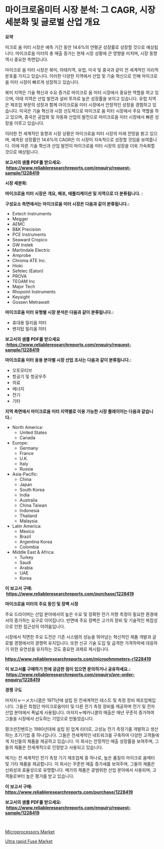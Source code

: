 <p><h1>마이크로옴미터 시장 분석: 그 CAGR, 시장 세분화 및 글로벌 산업 개요</h1></p><p><strong>요약</strong></p>
<p><p>미크로 옴 미터 시장은 예측 기간 동안 14.6%의 연평균 성장률로 성장할 것으로 예상됩니다. 마이크로옴 미터의 총 매출 증가는 현재 시장 상황에 큰 영향을 미치며, 시장 동향 역시 중요한 측면입니다.</p><p>마이크로 옴 미터 시장은 북미, 아태지역, 유럽, 미국 및 중국과 같이 전 세계적인 지리적 분포를 가지고 있습니다. 이러한 다양한 지역에서 산업 및 기술 혁신으로 인해 마이크로옴 미터 시장이 빠르게 성장하고 있습니다.</p><p>북미 지역은 기술 혁신과 수요 증가로 마이크로 옴 미터 시장에서 중요한 역할을 하고 있으며, 아태 지역은 산업 발전과 설비 투자로 높은 성장률을 보이고 있습니다. 유럽 지역은 제조업 부문의 성장과 함께 마이크로옴 미터 시장에서 안정적인 성장을 경험하고 있습니다. 미국은 기술 혁신과 시장 선도력으로 마이크로 옴 미터 시장에서 주요 역할을 하고 있으며, 중국은 공업화 및 자동화 산업의 발전으로 마이크로옴 미터 시장에서 빠른 성장을 이루고 있습니다.</p><p>이러한 전 세계적인 동향과 시장 상황은 마이크로옴 미터 시장의 미래 전망을 밝고 있으며, 예측된 성장률인 14.6%의 CAGR은 이 시장이 지속적으로 성장할 것임을 보여줍니다. 이에 따른 기술 혁신과 산업 발전이 마이크로옴 미터 시장의 성장을 더욱 가속화할 것으로 예상됩니다.</p></p>
<p><strong>보고서의 샘플 PDF를 받으세요: &nbsp;<a href="https://www.reliableresearchreports.com/enquiry/request-sample/1228419">https://www.reliableresearchreports.com/enquiry/request-sample/1228419</a></strong></p>
<p><strong>시장 세분화:</strong></p>
<p><strong> 마이크로옴 미터 시장은 개요, 배포, 애플리케이션 및 지역으로 더 분류됩니다. :</strong></p>
<p><strong>구성요소 측면에서는 마이크로옴 미터 시장은 다음과 같이 분류됩니다.:</strong></p>
<p><ul><li>Extech Instruments</li><li>Megger</li><li>AEMC</li><li>B&K Precision</li><li>PCE Instruments</li><li>Seaward Cropico</li><li>GW Instek</li><li>Martindale Electric</li><li>Amprobe</li><li>Chroma ATE Inc.</li><li>Hioki</li><li>Sefelec (Eaton)</li><li>PROVA</li><li>TEGAM Inc</li><li>Major Tech</li><li>Rhopoint Instruments</li><li>Keysight</li><li>Gossen Metrawatt</li></ul></p>
<p><strong> 마이크로옴 미터 유형별 시장 분석은 다음과 같이 분류됩니다.:</strong></p>
<p><ul><li>휴대용 밀리옴 미터</li><li>벤치탑 밀리옴 미터</li></ul></p>
<p><strong>보고서의 샘플 PDF를 받으세요 :<a href="https://www.reliableresearchreports.com/enquiry/request-sample/1228419">https://www.reliableresearchreports.com/enquiry/request-sample/1228419</a></strong></p>
<p><strong> 마이크로옴 미터 응용 분야별 시장 산업 조사는 다음과 같이 분류됩니다.:</strong></p>
<p><ul><li>오토모티브</li><li>항공기 및 항공우주</li><li>의료</li><li>에너지</li><li>전기</li><li>기타</li></ul></p>
<p><strong>지역 측면에서 마이크로옴 미터 지역별로 이용 가능한 시장 플레이어는 다음과 같습니다.:</strong></p>
<p><ul>
    <li>
        North America:
        <ul>
            <li>United States</li>
            <li>Canada</li>
        </ul>
    </li>
    <li>
        Europe:
        <ul>
            <li>Germany</li>
            <li>France</li>
            <li>U.K.</li>
            <li>Italy</li>
            <li>Russia</li>
        </ul>
    </li>
    <li>
        Asia-Pacific:
        <ul>
            <li>China</li>
            <li>Japan</li>
            <li>South Korea</li>
            <li>India</li>
            <li>Australia</li>
            <li>China Taiwan</li>
            <li>Indonesia</li>
            <li>Thailand</li>
            <li>Malaysia</li>
        </ul>
    </li>
    <li>
        Latin America:
        <ul>
            <li>Mexico</li>
            <li>Brazil</li>
            <li>Argentina Korea</li>
            <li>Colombia</li>
        </ul>
    </li>
    <li>
        Middle East & Africa:
        <ul>
            <li>Turkey</li>
            <li>Saudi</li>
            <li>Arabia</li>
            <li>UAE</li>
            <li>Korea</li>
        </ul>
    </li>
    </ul></p>
<p><strong>이 보고서 구매: &nbsp;<a href="https://www.reliableresearchreports.com/purchase/1228419">https://www.reliableresearchreports.com/purchase/1228419</a></strong></p>
<p><strong>마이크로옴 미터의 주요 동인 및 장벽 시장</strong></p>
<p><p>주요 드라이버는 산업 분야에서의 높은 수요 및 정확한 전기 저항 측정이 필요한 환경에서의 증가하는 요구로 이어집니다. 반면에 주요 장벽은 고가의 장비 및 기술적인 복잡성으로 인한 접근성의 어려움입니다.</p><p>시장에서 직면한 주요 도전은 기존 시스템의 성능을 뛰어넘는 혁신적인 제품 개발과 글로벌 경쟁에서의 경쟁력 유지입니다. 또한 신규 기술 도입 및 급격한 가격하락에 대응하기 위한 유연성을 유지하는 것도 중요한 과제로 제시됩니다.</p></p>
<p><strong><a href="https://www.reliableresearchreports.com/microohmmeters-r1228419">https://www.reliableresearchreports.com/microohmmeters-r1228419</a></strong></p>
<p><strong>이 보고서를 구매하기 전에 궁금한 점이 있으면 문의하거나 공유하세요.: &nbsp;<a href="https://www.reliableresearchreports.com/enquiry/pre-order-enquiry/1228419">https://www.reliableresearchreports.com/enquiry/pre-order-enquiry/1228419</a></strong></p>
<p><strong>경쟁 구도</strong></p>
<p><p>마저지ャーメカ니쿰은 1971년에 설립 된 전세계적인 테스트 및 측정 장비 제조업체입니다. 그들은 최첨단 마이크로옴미터 및 다른 전기 측정 장비를 제공하며 전기 및 전자 산업 분야에서 폭넓게 사용됩니다. 마저지ャ메카니쿰의 매출은 매년 꾸준히 증가하여 그들을 시장에서 선도하는 기업으로 만들었습니다.</p><p>펑크션진벤트는 1980년대에 설립 된 업계 리더로, 고성능 전기 측정기를 개발하고 생산하는 초기기업 중 하나입니다. 그들은 전세계적인 네트워크를 구축하여 다양한 고객들에게 자신들의 제품을 제공하고 있습니다. 이 회사는 안정적인 매출 성장률을 보여주며, 그들의 제품은 전세계적으로 인정받고 사용되고 있습니다.</p><p>메가는 전 세계적인 전기 측정 기기 제조업체 중 하나로, 높은 품질의 마이크로 옴메터 및 기타 제품을 제공합니다. 이 회사는 꾸준한 매출 증가세를 보여주며, 그들의 제품은 신뢰성과 효율성으로 유명합니다. 메가의 제품은 광범위한 산업 분야에서 사용되며, 고객들로부터 높은 평가를 받고 있습니다.</p></p>
<p><strong>이 보고서 구매: &nbsp; <a href="https://www.reliableresearchreports.com/purchase/1228419">https://www.reliableresearchreports.com/purchase/1228419</a></strong></p>
<p><strong>보고서의 샘플 PDF를 받으세요: &nbsp;<a href="https://www.reliableresearchreports.com/enquiry/request-sample/1228419">https://www.reliableresearchreports.com/enquiry/request-sample/1228419</a></strong><strong></strong></p>
<p>&nbsp;</p>
<p><p><a href="https://github.com/kathiaseamanalvaradovlprc2h/Market-Research-Report-List-2/blob/main/microprocessors-market.md">Microprocessors Market</a></p><p><a href="https://fearless-okapi-6c8.notion.site/Ultra-rapid-Fuse-Market-The-Key-To-Successful-Business-Strategy-Forecast-Till-2031-a7fcd6861d60495399f36bc4e89cde40">Ultra rapid Fuse Market</a></p></p>